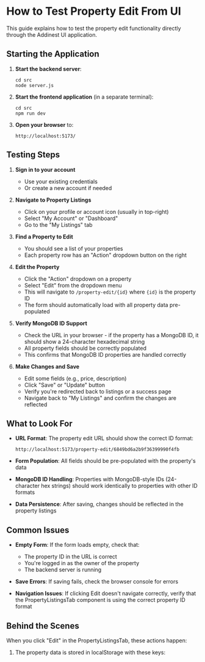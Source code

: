 # How to Test Property Edit From UI

This guide explains how to test the property edit functionality directly through the Addinest UI application.

## Starting the Application

1. **Start the backend server**:
   ```
   cd src
   node server.js
   ```

2. **Start the frontend application** (in a separate terminal):
   ```
   cd src
   npm run dev
   ```

3. **Open your browser** to:
   ```
   http://localhost:5173/
   ```

## Testing Steps

1. **Sign in to your account**
   - Use your existing credentials
   - Or create a new account if needed

2. **Navigate to Property Listings**
   - Click on your profile or account icon (usually in top-right)
   - Select "My Account" or "Dashboard"
   - Go to the "My Listings" tab

3. **Find a Property to Edit**
   - You should see a list of your properties
   - Each property row has an "Action" dropdown button on the right

4. **Edit the Property**
   - Click the "Action" dropdown on a property
   - Select "Edit" from the dropdown menu
   - This will navigate to `/property-edit/{id}` where `{id}` is the property ID
   - The form should automatically load with all property data pre-populated

5. **Verify MongoDB ID Support**
   - Check the URL in your browser - if the property has a MongoDB ID, it should show a 24-character hexadecimal string
   - All property fields should be correctly populated
   - This confirms that MongoDB ID properties are handled correctly

6. **Make Changes and Save**
   - Edit some fields (e.g., price, description)
   - Click "Save" or "Update" button
   - Verify you're redirected back to listings or a success page
   - Navigate back to "My Listings" and confirm the changes are reflected

## What to Look For

- **URL Format**: The property edit URL should show the correct ID format:
  ```
  http://localhost:5173/property-edit/6849bd6a2b9f36399990f4fb
  ```

- **Form Population**: All fields should be pre-populated with the property's data

- **MongoDB ID Handling**: Properties with MongoDB-style IDs (24-character hex strings) should work identically to properties with other ID formats

- **Data Persistence**: After saving, changes should be reflected in the property listings

## Common Issues

- **Empty Form**: If the form loads empty, check that:
  - The property ID in the URL is correct
  - You're logged in as the owner of the property
  - The backend server is running

- **Save Errors**: If saving fails, check the browser console for errors

- **Navigation Issues**: If clicking Edit doesn't navigate correctly, verify that the PropertyListingsTab component is using the correct property ID format

## Behind the Scenes

When you click "Edit" in the PropertyListingsTab, these actions happen:

1. The property data is stored in localStorage with these keys:
